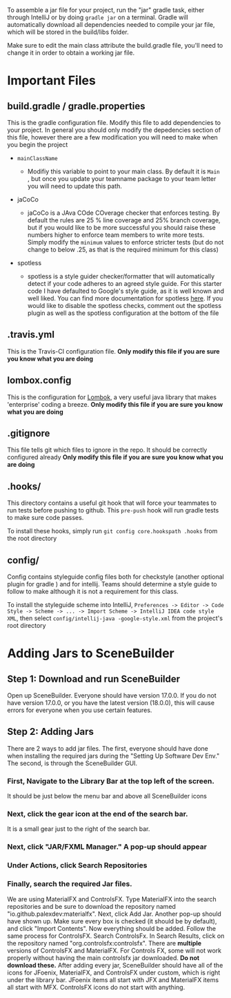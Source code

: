 To assemble a jar file for your project, run the "jar" gradle task, either through IntelliJ or by doing
`gradle jar` on a terminal. Gradle will automatically download all dependencies needed to compile your jar file,
which will be stored in the build/libs folder.

Make sure to edit the main class attribute the build.gradle file, you'll need to change it in order to obtain
a working jar file.

# Important Files
## build.gradle / gradle.properties
This is the gradle configuration file. Modify this file to add dependencies to your project. In
 general you should only modify the depedencies section of this file, however there are a few
  modification you will need to make when you begin the project
  
  - `mainClassName`
    - Modifiy this variable to point to your main class. By default it is `Main
    `, but once you update your teamname package to your team letter you will need to update this
     path.
     
  - jaCoCo
    - jaCoCo is a JAva COde COverage checker that enforces testing. By default the rules are 25
    % line coverage and 25% branch coverage, but if you would like to be more successful you
     should raise these numbers higher to enforce team members to write more tests. Simply modify
      the `minimum` values to enforce stricter tests (but do not change to below .25, as that is
       the required minimum for this class)
  - spotless
    - spotless is a style guider checker/formatter that will automatically detect if your code
     adheres to an agreed style guide. For this starter code I have defaulted to Google's style
     guide, as it is well known and well liked. You can find more documentation for spotless 
     [here](https://github.com/diffplug/spotless). If you would like to disable the spotless
      checks, comment out the spotless plugin as well as the spotless configuration at the bottom
       of the file

## .travis.yml
This is the Travis-CI configuration file. **Only modify this file if you are sure you know what you are doing**

## lombox.config
This is the configuration for [Lombok](https://projectlombok.org/), a very useful java library
 that makes 'enterprise' coding a breeze. **Only modify this file if you are sure you know what you are doing**

## .gitignore
This file tells git which files to ignore in the repo. It should be correctly configured already
**Only modify this file if you are sure you know what you are doing**

## .hooks/
This directory contains a useful git hook that will force your teammates to run tests before
pushing to github. This `pre-push` hook will run gradle tests to make sure code passes.

To install these hooks, simply run `git config core.hookspath .hooks` from the root directory

## config/
Config contains styleguide config files both for checkstyle (another optional plugin for gradle
) and for intellij. Teams should determine a style guide to follow to make 
although it is not a requirement for this class.

To install the styleguide scheme into IntelliJ, `Preferences -> Editor -> Code Style -> Scheme
 -> ... -> Import Scheme -> IntelliJ IDEA code style XML`, then select `config/intellij-java
 -google-style.xml` from the project's root directory 


# Adding Jars to SceneBuilder
## Step 1: Download and run SceneBuilder
Open up SceneBuilder. Everyone should have version 17.0.0. If you do not have version 17.0.0, 
or you have the latest version (18.0.0), this will cause errors for everyone when you use certain features.

## Step 2: Adding Jars
There are 2 ways to add jar files. The first, everyone should have done when installing the required jars
during the "Setting Up Software Dev Env." The second, is through the SceneBuilder GUI.

### First, Navigate to the Library Bar at the top left of the screen.
It should be just below the menu bar and above all SceneBuilder icons

### Next, click the gear icon at the end of the search bar.
It is a small gear just to the right of the search bar.

### Next, click "JAR/FXML Manager." A pop-up should appear

### Under Actions, click Search Repositories

### Finally, search the required Jar files.
We are using MaterialFX and ControlsFX. Type MaterialFX into the search repositories and be sure
to download the repository named "io.github.palexdev:materialfx". Next, click Add Jar. Another pop-up
should have shown up. Make sure every box is checked (it should be by default), and click "Import Contents".
Now everything should be added. Follow the same process for ControlsFX. Search ControlsFx.
In Search Results, click on the repository named "org.controlsfx:controlsfx". There are **multiple**
versions of ControlsFX and MaterialFX. For Controls FX, some will not work properly without having 
the main controlsfx jar downloaded. **Do not download these.** After adding every jar, SceneBuilder should have
all of the icons for JFoenix, MaterialFX, and ControlsFX under custom, which is right under the library bar.
JFoenix items all start with JFX and MaterialFX items all start with MFX. ControlsFX icons do not start with anything.

